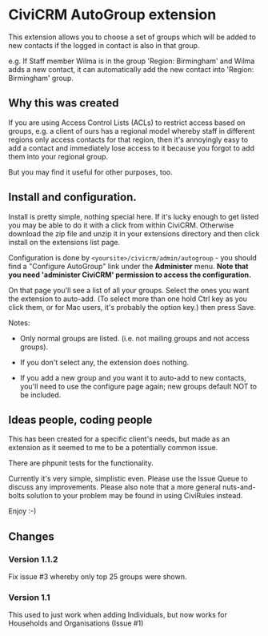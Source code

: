 # CiviCRM AutoGroup extension

This extension allows you to choose a set of groups which will be added to new
contacts if the logged in contact is also in that group.

e.g. If Staff member Wilma is in the group 'Region: Birmingham' and Wilma adds a
new contact, it can automatically add the new contact into 'Region: Birmingham'
group.

## Why this was created

If you are using Access Control Lists (ACLs) to restrict access based on groups,
e.g. a client of ours has a regional model whereby staff in different regions
only access contacts for that region, then it's annoyingly easy to add a contact
and immediately lose access to it because you forgot to add them into your
regional group.

But you may find it useful for other purposes, too.

## Install and configuration.

Install is pretty simple, nothing special here. If it's lucky enough to get
listed you may be able to do it with a click from within CiviCRM. Otherwise
download the zip file and unzip it in your extensions directory and then click
install on the extensions list page.

Configuration is done by `<yoursite>/civicrm/admin/autogroup` - you should find
a "Configure AutoGroup" link under the **Administer** menu. **Note that you need
'administer CiviCRM' permission to access the configuration.**

On that page you'll see a list of all your groups. Select the ones you want the
extension to auto-add. (To select more than one hold Ctrl key as you click them,
or for Mac users, it's probably the option key.) then press Save.

Notes:

- Only normal groups are listed. (i.e. not mailing groups and not access
  groups).

- If you don't select any, the extension does nothing.

- If you add a new group and you want it to auto-add to new contacts, you'll
  need to use the configure page again; new groups default NOT to be included.

## Ideas people, coding people

This has been created for a specific client's needs, but made as an extension as
it seemed to me to be a potentially common issue.

There are phpunit tests for the functionality.

Currently it's very simple, simplistic even. Please use the Issue Queue to
discuss any improvements. Please also note that a more general nuts-and-bolts
solution to your problem may be found in using CiviRules instead.

Enjoy :-)


## Changes

### Version 1.1.2

Fix issue #3 whereby only top 25 groups were shown.

### Version 1.1

This used to just work when adding Individuals, but now works for Households and
Organisations (Issue #1)
